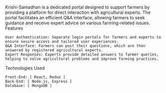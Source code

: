 Krishi-Samadhan is a dedicated portal designed to support farmers by providing a platform for direct interaction with agricultural experts. The portal facilitates an efficient Q&A interface, allowing farmers to seek guidance and receive expert advice on various farming-related issues.
Features

    User Authentication: Separate login portals for farmers and experts to ensure secure access and tailored user experiences.
    Q&A Interface: Farmers can post their questions, which are then answered by registered agricultural experts.
    Expert Responses: Experts provide detailed answers to farmer queries, helping to solve agricultural problems and improve farming practices.

Technologies Used

    Front-End: [ React, Redux ]
    Back-End: [ Node.js, Express ]
    Database: [ MongoDB ] 
 
